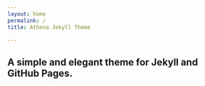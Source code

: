 ```yaml
---
layout: home
permalink: /
title: Athena Jekyll Theme

---
```

## A simple and elegant theme for Jekyll and GitHub Pages.
